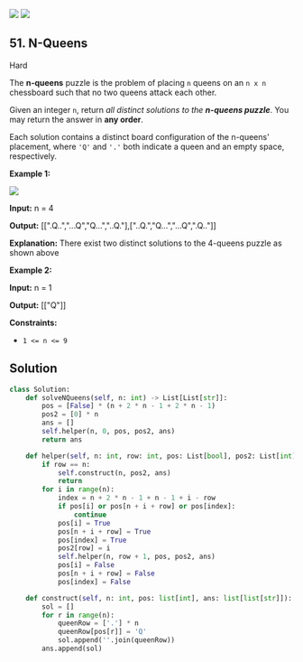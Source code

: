 [![](https://img.shields.io/github/stars/javadev/LeetCode-in-All?label=Stars&style=flat-square)](https://github.com/javadev/LeetCode-in-All)
[![](https://img.shields.io/github/forks/javadev/LeetCode-in-All?label=Fork%20me%20on%20GitHub%20&style=flat-square)](https://github.com/javadev/LeetCode-in-All/fork)

## 51\. N-Queens

Hard

The **n-queens** puzzle is the problem of placing `n` queens on an `n x n` chessboard such that no two queens attack each other.

Given an integer `n`, return _all distinct solutions to the **n-queens puzzle**_. You may return the answer in **any order**.

Each solution contains a distinct board configuration of the n-queens' placement, where `'Q'` and `'.'` both indicate a queen and an empty space, respectively.

**Example 1:**

![](https://assets.leetcode.com/uploads/2020/11/13/queens.jpg)

**Input:** n = 4

**Output:** [[".Q..","...Q","Q...","..Q."],["..Q.","Q...","...Q",".Q.."]]

**Explanation:** There exist two distinct solutions to the 4-queens puzzle as shown above 

**Example 2:**

**Input:** n = 1

**Output:** [["Q"]] 

**Constraints:**

*   `1 <= n <= 9`



## Solution

```python
class Solution:
    def solveNQueens(self, n: int) -> List[List[str]]:
        pos = [False] * (n + 2 * n - 1 + 2 * n - 1)
        pos2 = [0] * n
        ans = []
        self.helper(n, 0, pos, pos2, ans)
        return ans

    def helper(self, n: int, row: int, pos: List[bool], pos2: List[int], ans: List[List[str]]):
        if row == n:
            self.construct(n, pos2, ans)
            return
        for i in range(n):
            index = n + 2 * n - 1 + n - 1 + i - row
            if pos[i] or pos[n + i + row] or pos[index]:
                continue
            pos[i] = True
            pos[n + i + row] = True
            pos[index] = True
            pos2[row] = i
            self.helper(n, row + 1, pos, pos2, ans)
            pos[i] = False
            pos[n + i + row] = False
            pos[index] = False

    def construct(self, n: int, pos: list[int], ans: list[list[str]]):
        sol = []
        for r in range(n):
            queenRow = ['.'] * n
            queenRow[pos[r]] = 'Q'
            sol.append(''.join(queenRow))
        ans.append(sol)
```